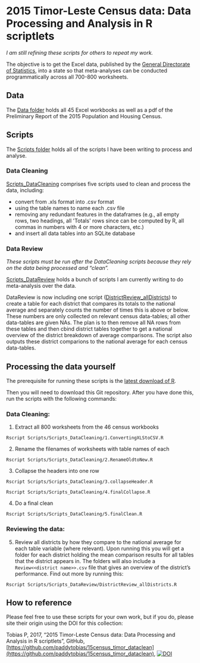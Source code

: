 # 2015 Timor-Leste Census data: Data Processing and Analysis in R scriptlets

*I am still refining these scripts for others to repeat my work.* 


The objective is to get the Excel data, published by the [General Directorate of Statistics](http://www.statistics.gov.tl/category/publications/census-publications/2015-census-publications/), into a state so that meta-analyses can be conducted programmatically across all 700-800 worksheets. 

## Data
The [Data folder](https://github.com/paddytobias/15census_timor_dataclean/tree/master/data) holds all 45 Excel workbooks as well as a pdf of the Preliminary Report of the 2015 Population and Housing Census.

## Scripts

The [Scripts folder](https://github.com/paddytobias/15census_timor_dataclean/tree/master/Scripts) holds all of the scripts I have been writing to process and analyse.

### Data Cleaning
[Scripts_DataCleaning](https://github.com/paddytobias/15census_timor_dataclean/tree/master/Scripts/Scripts_DataCleaning) comprises five scripts used to clean and process the data, including:
* convert from .xls format into .csv format
* using the table names to name each .csv file
* removing any redundant features in the dataframes (e.g., all empty rows, two headings, all 'Totals' rows since can be computed by R, all commas in numbers with 4 or more characters, etc.)
* and insert all data tables into an SQLite database

### Data Review
*These scripts must be run after the DataCleaning scripts because they rely on the data being processed and “clean”.* 

[Scripts_DataReview](https://github.com/paddytobias/15census_timor_dataclean/tree/master/Scripts/Scripts_DataReview) holds a bunch of scripts I am currently writing to do meta-analysis over the data. 

DataReview is now including one script ([DistrictReview_allDistricts](https://github.com/paddytobias/15census_timor_dataclean/blob/master/Scripts/Scripts_DataReview/DistrictReview_allDistricts.R)) to create a table for each district that compares its totals to the national average and separately counts the number of times this is above or below. These numbers are only collected on relevant census data-tables; all other data-tables are given NAs. The plan is to then remove all NA rows from these tables and then cbind district tables together to get a national overview of the district breakdown of average comparisons. The script also outputs these district comparions to the national average for each census data-tables.


## Processing the data yourself

The prerequisite for running these scripts is the [latest download of R](https://cran.r-project.org/mirrors.html).

Then you will need to download this Git repository. After you have done this, run the scripts with the following commands:

### Data Cleaning: 
1. Extract all 800 worksheets from the 46 census workbooks

`Rscript Scripts/Scripts_DataCleaning/1.ConvertingXLStoCSV.R`

2. Rename the filenames of worksheets with table names of each

`Rscript Scripts/Scripts_DataCleaning/2.RenameOldtoNew.R`

3. Collapse the headers into one row

`Rscript Scripts/Scripts_DataCleaning/3.collapseHeader.R`

`Rscript Scripts/Scripts_DataCleaning/4.finalCollapse.R`

4. Do a final clean

`Rscript Scripts/Scripts_DataCleaning/5.finalClean.R`

### Reviewing the data:
 
5. Review all districts by how they compare to the national average for each table variable (where relevant). Upon running this you will get a folder for each district holding the mean comparison results for all tables that the district appears in. The folders will also include a `Review<<district name>>.csv` file that gives an overview of the district’s performance. Find out more by running this:

`Rscript Scripts/Scripts_DataReview/DistrictReview_allDistricts.R`

## How to reference

Please feel free to use these scripts for your own work, but if you do, please site their origin using the DOI for this collection:

Tobias P, 2017, “2015 Timor-Leste Census data: Data Processing and Analysis in R scriptlets”, GitHub, [https://github.com/paddytobias/15census_timor_dataclean](https://github.com/paddytobias/15census_timor_dataclean), 
[![DOI](https://zenodo.org/badge/96260480.svg)](https://zenodo.org/badge/latestdoi/96260480)


